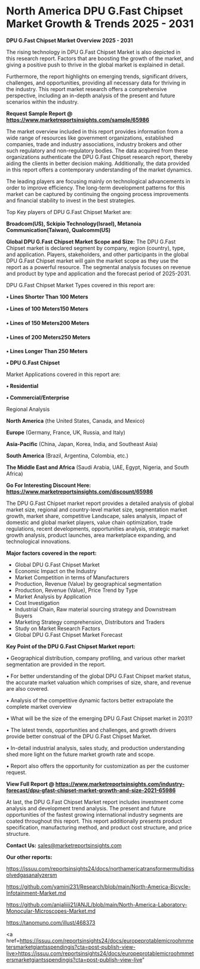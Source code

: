 # North America DPU G.Fast Chipset Market Growth & Trends 2025 - 2031

<Strong> DPU G.Fast Chipset Market Overview 2025 - 2031</strong>

The rising technology in DPU G.Fast Chipset Market is also depicted in this research report. Factors that are boosting the growth of the market, and giving a positive push to thrive in the global market is explained in detail.

Furthermore, the report highlights on emerging trends, significant drivers, challenges, and opportunities, providing all necessary data for thriving in the industry. This report market research offers a comprehensive perspective, including an in-depth analysis of the present and future scenarios within the industry.

<strong>Request Sample Report @ <a href=https://www.marketreportsinsights.com/sample/65986>https://www.marketreportsinsights.com/sample/65986</a></strong>

The market overview included in this report provides information from a wide range of resources like government organizations, established companies, trade and industry associations, industry brokers and other such regulatory and non-regulatory bodies. The data acquired from these organizations authenticate the DPU G.Fast Chipset research report, thereby aiding the clients in better decision making. Additionally, the data provided in this report offers a contemporary understanding of the market dynamics.

The leading players are focusing mainly on technological advancements in order to improve efficiency. The long-term development patterns for this market can be captured by continuing the ongoing process improvements and financial stability to invest in the best strategies.

Top Key players of DPU G.Fast Chipset Market are:

<strong>Broadcom(US), Sckipio Technology(Israel), Metanoia Communication(Taiwan), Qualcomm(US)</strong>

<strong><b>Global DPU G.Fast Chipset Market Scope and Size:</b></strong>
The DPU G.Fast Chipset market is declared segment by company, region (country), type, and application. Players, stakeholders, and other participants in the global DPU G.Fast Chipset market will gain the market scope as they use the report as a powerful resource. The segmental analysis focuses on revenue and product by type and application and the forecast period of 2025-2031.

DPU G.Fast Chipset Market Types covered in this report are:

<strong>• Lines Shorter Than 100 Meters

• Lines of 100 Meters150 Meters

• Lines of 150 Meters200 Meters

• Lines of 200 Meters250 Meters

• Lines Longer Than 250 Meters

• DPU G.Fast Chipset</strong>

Market Applications covered in this report are:

<strong>• Residential

• Commercial/Enterprise</strong> 

Regional Analysis

<strong>North America</strong> (the United States, Canada, and Mexico)

<strong>Europe</strong> (Germany, France, UK, Russia, and Italy)

<strong>Asia-Pacific</strong> (China, Japan, Korea, India, and Southeast Asia)

<strong>South America</strong> (Brazil, Argentina, Colombia, etc.)

<strong>The Middle East and Africa</strong> (Saudi Arabia, UAE, Egypt, Nigeria, and South Africa)

<strong>Go For Interesting Discount Here: <a href=https://www.marketreportsinsights.com/discount/65986>https://www.marketreportsinsights.com/discount/65986</a></strong>

The DPU G.Fast Chipset market report provides a detailed analysis of global market size, regional and country-level market size, segmentation market growth, market share, competitive Landscape, sales analysis, impact of domestic and global market players, value chain optimization, trade regulations, recent developments, opportunities analysis, strategic market growth analysis, product launches, area marketplace expanding, and technological innovations.

<strong><b>Major factors covered in the report:</b></strong>
<ul>
  <li>Global DPU G.Fast Chipset Market </li>
  <li>Economic Impact on the Industry</li>
  <li>Market Competition in terms of Manufacturers</li>
  <li>Production, Revenue (Value) by geographical segmentation</li>
  <li>Production, Revenue (Value), Price Trend by Type</li>
  <li>Market Analysis by Application</li>
  <li>Cost Investigation</li>
  <li>Industrial Chain, Raw material sourcing strategy and Downstream Buyers</li>
  <li>Marketing Strategy comprehension, Distributors and Traders</li>
  <li>Study on Market Research Factors</li>
  <li>Global DPU G.Fast Chipset Market Forecast</li>
</ul>

<strong><b>Key Point of the DPU G.Fast Chipset Market report:</b></strong>

• Geographical distribution, company profiling, and various other market segmentation are provided in the report.

• For better understanding of the global DPU G.Fast Chipset market status, the accurate market valuation which comprises of size, share, and revenue are also covered.

• Analysis of the competitive dynamic factors better extrapolate the complete market overview

• What will be the size of the emerging DPU G.Fast Chipset market in 2031?

• The latest trends, opportunities and challenges, and growth drivers provide better construal of the DPU G.Fast Chipset Market.

• In-detail industrial analysis, sales study, and production understanding shed more light on the future market growth rate and scope.

• Report also offers the opportunity for customization as per the customer request.

<strong><b>View Full Report @ <a href=https://www.marketreportsinsights.com/industry-forecast/dpu-gfast-chipset-market-growth-and-size-2021-65986>https://www.marketreportsinsights.com/industry-forecast/dpu-gfast-chipset-market-growth-and-size-2021-65986</a></b></strong>


At last, the DPU G.Fast Chipset Market report includes investment come analysis and development trend analysis. The present and future opportunities of the fastest growing international industry segments are coated throughout this report. This report additionally presents product specification, manufacturing method, and product cost structure, and price structure.

<strong>Contact Us:</strong>
sales@marketreportsinsights.com

<strong>Our other reports:</strong>

<a href=https://issuu.com/reportsinsights24/docs/northamericatransformermultidissolvedgasanalyzersm>https://issuu.com/reportsinsights24/docs/northamericatransformermultidissolvedgasanalyzersm</a>

<a href=https://github.com/yamini231/Research/blob/main/North-America-Bicycle-Infotainment-Market.md>https://github.com/yamini231/Research/blob/main/North-America-Bicycle-Infotainment-Market.md</a>

<a href=https://github.com/anjaliiii21/ANJL/blob/main/North-America-Laboratory-Monocular-Microscopes-Market.md>https://github.com/anjaliiii21/ANJL/blob/main/North-America-Laboratory-Monocular-Microscopes-Market.md</a>

<a href=https://tanomuno.com/illust/468373>https://tanomuno.com/illust/468373</a>

<a href=https://issuu.com/reportsinsights24/docs/europeprotablemicroohmmetersmarketgiantsspendingis?cta=post-publish-view-live>https://issuu.com/reportsinsights24/docs/europeprotablemicroohmmetersmarketgiantsspendingis?cta=post-publish-view-live</a>"
